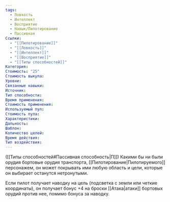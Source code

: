 ```yaml
---
tags:
  - Ловкость
  - Интеллект
  - Восприятие
  - Навык/Пилотирование
  - Пассивная
Ссылки:
  - "[[Пилотирование]]"
  - "[[Ловкость]]"
  - "[[Интеллект]]"
  - "[[Восприятие]]"
  - "[[Типы способностей]]"
Категория: 
Стоимость: "25"
Стоимость выкупа:
Уровни:
Связанные навыки:
Источник:
Тип способности:
Время применения:
Стоимость применения:
Используемый пул:
Стоимость пула:
Характеристики:
Дальность:
Шаблон:
Количество целей:
Время действия:
Тип воздействия:
---
```

([[Типы способностей#Пассивная способность|П]]) Какими бы ни были орудия бортовые орудия транспорта, [[Пилотирование|Пилотируемого]] персонажем, он может покрывать ими любую область и цели, которые он выбирает останутся нетронутыми. 

Если пилот получает наводку на цель (подсветка с земли или четкие координаты), он получает бонус +4 на броски [[Атака|атаки]] бортовых орудий против нее, помимо бонуса за наводку. 